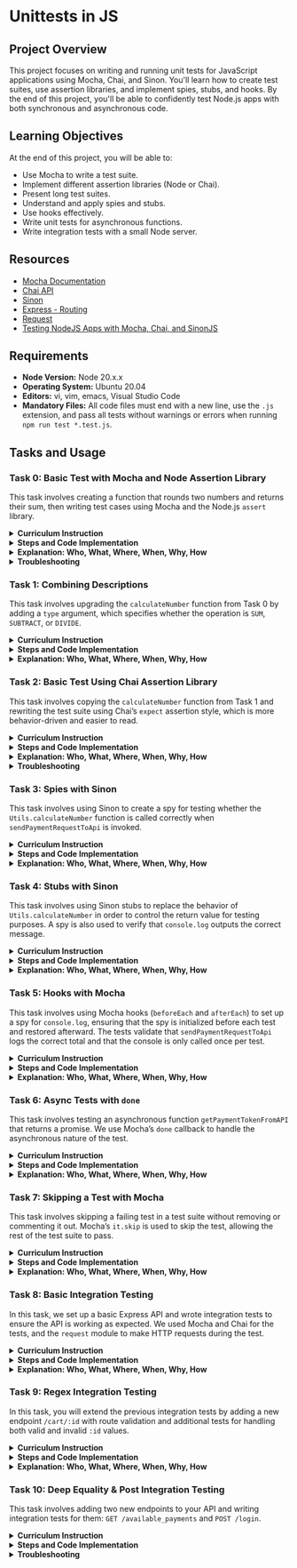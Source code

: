 # Unittests in JS

## Project Overview
This project focuses on writing and running unit tests for JavaScript applications using Mocha, Chai, and Sinon. You'll learn how to create test suites, use assertion libraries, and implement spies, stubs, and hooks. By the end of this project, you'll be able to confidently test Node.js apps with both synchronous and asynchronous code.

## Learning Objectives
At the end of this project, you will be able to:
- Use Mocha to write a test suite.
- Implement different assertion libraries (Node or Chai).
- Present long test suites.
- Understand and apply spies and stubs.
- Use hooks effectively.
- Write unit tests for asynchronous functions.
- Write integration tests with a small Node server.


## Resources
- [Mocha Documentation](https://mochajs.org/)
- [Chai API](https://www.chaijs.com/api/)
- [Sinon](https://sinonjs.org/#get-started)
- [Express - Routing](https://expressjs.com/en/guide/routing.html)
- [Request](https://www.npmjs.com/package/request)
- [Testing NodeJS Apps with Mocha, Chai, and SinonJS](https://stackoverflow.com/questions/43878090/how-to-test-nodejs-fs-using-mocha-chai-sinon)

## Requirements
- **Node Version:** Node 20.x.x
- **Operating System:** Ubuntu 20.04
- **Editors:** vi, vim, emacs, Visual Studio Code
- **Mandatory Files:** All code files must end with a new line, use the `.js` extension, and pass all tests without warnings or errors when running `npm run test *.test.js`.


## Tasks and Usage


### Task 0: Basic Test with Mocha and Node Assertion Library

This task involves creating a function that rounds two numbers and returns their sum, then writing test cases using Mocha and the Node.js `assert` library.

<details>
  <summary><strong>Curriculum Instruction</strong></summary>

- Install Mocha using npm.
- Set up a script in your `package.json` to quickly run Mocha using `npm test`.
- You have to use `assert`.
- Create a new file named `0-calcul.js`:
  - Create a function named `calculateNumber` that accepts two arguments (numbers `a` and `b`).
  - The function should round `a` and `b` and return the sum.
- Create a file `0-calcul.test.js` that contains test cases for this function.
  - You can assume `a` and `b` are always numbers.
  - Tests should verify behavior around the “rounded” part.
- You should be able to run the test suite using `npm test 0-calcul.test.js`.
- Every test should pass without any warnings.

</details>

<details>
  <summary><strong>Steps and Code Implementation</strong></summary>

1. **Create `package.json`:**

   Before installing Mocha, initialize the `package.json` file:

   ```bash
   npm init -y
   ```

   This command sets up the `package.json` file, allowing you to install Mocha successfully.

2. **Install Mocha:**

   Once `package.json` is set up, install Mocha as a development dependency:

   ```bash
   npm install mocha --save-dev
   ```

3. **Update `package.json` to Include a Test Script:**

   Add the test script to your `package.json` file:

   ```json
   {
     "scripts": {
       "test": "mocha"
     }
   }
   ```

4. **Create `0-calcul.js`:**
   
   Write the function `calculateNumber` that rounds two numbers and returns their sum:

   ```javascript
   function calculateNumber(a, b) {
     return Math.round(a) + Math.round(b);
   }

   module.exports = calculateNumber;
   ```

5. **Create `0-calcul.test.js`:**

   Write the test cases for the `calculateNumber` function using the Node.js `assert` module:

   ```javascript
   const assert = require('assert');
   const calculateNumber = require('./0-calcul');

   describe('calculateNumber', () => {
     it('should return 4 when a = 1 and b = 3', () => {
       assert.strictEqual(calculateNumber(1, 3), 4);
     });

     it('should return 5 when a = 1 and b = 3.7', () => {
       assert.strictEqual(calculateNumber(1, 3.7), 5);
     });

     it('should return 5 when a = 1.2 and b = 3.7', () => {
       assert.strictEqual(calculateNumber(1.2, 3.7), 5);
     });

     it('should return 6 when a = 1.5 and b = 3.7', () => {
       assert.strictEqual(calculateNumber(1.5, 3.7), 6);
     });

     it('should round only the second number when necessary', () => {
       assert.strictEqual(calculateNumber(2, 3.2), 5); // b = 3.2 rounds to 3, 2 + 3 = 5
     });
   });
   ```

6. **Run the Test:**

   To run the test suite, use the following command:

   ```bash
   npm test 0-calcul.test.js
   ```

   **Expected Output:**

   ```bash
    unittests_in_js@1.0.0 test
    mocha 0-calcul.test.js

    calculateNumber
      ✔ return 4 when a = 1 and b = 3
      ✔ return 5 when a = 1 and b = 3.7
      ✔ return 5 when a = 1.2 and b = 3.7
      ✔ return 6 when a = 1.5 and b = 3.7
      ✔ round only the second number when necessary

    5 passing (3ms)
   ```

</details>

<details>
  <summary><strong>Explanation: Who, What, Where, When, Why, How</strong></summary>

- **What:** This task involves creating a function called `calculateNumber` that rounds two input numbers and returns their sum. We also wrote unit tests using Mocha and Node's `assert` library.
- **Where:** The function is defined in `0-calcul.js`, and the test cases are in `0-calcul.test.js`.
- **Why:** This task demonstrates how to write simple functions, use rounding, and test them using Mocha and `assert`.
- **How:** The numbers are rounded using `Math.round()`, and their sum is returned. The test cases use `assert.strictEqual()` to check if the results are correct.
- **Who:** This task is important for developers learning how to set up and run tests in Node.js using Mocha and assertion libraries.
- **When:** The tests are run every time the test command (`npm test 0-calcul.test.js`) is executed, ensuring that the function behaves correctly in various cases.

</details>

<details>
  <summary><strong>Troubleshooting</strong></summary>

- **Issue:** Tests were passing, but the checker indicated that the test suite was missing a specific test case for rounding only the second number.
  
  - **Solution:** Added a test case to check that when only the second number (`b`) is rounded, the function still behaves as expected. This test case specifically rounds the second number and verifies the result:

    ```javascript
    it('should round only the second number when necessary', () => {
      assert.strictEqual(calculateNumber(2, 3.2), 5); // b = 3.2 rounds to 3, 2 + 3 = 5
    });
    ```

</details>

### Task 1: Combining Descriptions

This task involves upgrading the `calculateNumber` function from Task 0 by adding a `type` argument, which specifies whether the operation is `SUM`, `SUBTRACT`, or `DIVIDE`.

<details>
  <summary><strong>Curriculum Instruction</strong></summary>

- Create a new file named `1-calcul.js` and modify the previous function:
  - Add a new argument `type` which can be `SUM`, `SUBTRACT`, or `DIVIDE`.
  - For `SUM`, round the two numbers and add them.
  - For `SUBTRACT`, round the two numbers and subtract the second from the first.
  - For `DIVIDE`, round the two numbers and divide the first by the second. If the second number is `0` (after rounding), return the string `"Error"`.
  
- Create a file `1-calcul.test.js` with test cases that verify each operation, including edge cases.

- You should be able to run the test suite using `npm test 1-calcul.test.js`, and all tests should pass without any warnings or errors.

</details>

<details>
  <summary><strong>Steps and Code Implementation</strong></summary>

1. **Create `1-calcul.js`:**

   Modify the `calculateNumber` function to handle `SUM`, `SUBTRACT`, and `DIVIDE`:

   ```javascript
   function calculateNumber(type, a, b) {
     const roundedA = Math.round(a);
     const roundedB = Math.round(b);

     if (type === 'SUM') {
       return roundedA + roundedB;
     } else if (type === 'SUBTRACT') {
       return roundedA - roundedB;
     } else if (type === 'DIVIDE') {
       if (roundedB === 0) {
         return 'Error';
       }
       return roundedA / roundedB;
     }
   }

   module.exports = calculateNumber;
   ```

2. **Create `1-calcul.test.js`:**

   Write test cases to verify the behavior of `calculateNumber` for `SUM`, `SUBTRACT`, `DIVIDE`, and edge cases like division by zero:

   ```javascript
   const assert = require('assert');
   const calculateNumber = require('./1-calcul');

   describe('calculateNumber', () => {
     it('return 6 when type is SUM and a = 1.4, b = 4.5', () => {
       assert.strictEqual(calculateNumber('SUM', 1.4, 4.5), 6);
     });

     it('return -4 when type is SUBTRACT and a = 1.4, b = 4.5', () => {
       assert.strictEqual(calculateNumber('SUBTRACT', 1.4, 4.5), -4);
     });

     it('return 0.2 when type is DIVIDE and a = 1.4, b = 4.5', () => {
       assert.strictEqual(calculateNumber('DIVIDE', 1.4, 4.5), 0.2);
     });

     it('return "Error" when type is DIVIDE and b = 0', () => {
       assert.strictEqual(calculateNumber('DIVIDE', 1.4, 0), 'Error');
     });
   });
   ```

3. **Run the Test:**

   Run the test suite using the following command:

   ```bash
   npm test 1-calcul.test.js
   ```

   **Expected Output:**

   ```bash
   calculateNumber
     ✔ return 6 when type is SUM and a = 1.4, b = 4.5
     ✔ return -4 when type is SUBTRACT and a = 1.4, b = 4.5
     ✔ return 0.2 when type is DIVIDE and a = 1.4, b = 4.5
     ✔ return "Error" when type is DIVIDE and b = 0

   4 passing (3ms)
   ```

</details>

<details>
  <summary><strong>Explanation: Who, What, Where, When, Why, How</strong></summary>

- **What:** This task enhances the `calculateNumber` function to perform different operations (`SUM`, `SUBTRACT`, or `DIVIDE`) based on the `type` argument. We also wrote test cases to ensure each operation behaves as expected.
- **Where:** The function is written in `1-calcul.js`, and the test cases are in `1-calcul.test.js`.
- **Why:** This task demonstrates how to extend the functionality of an existing function and test for different behaviors and edge cases.
- **How:** The numbers are rounded using `Math.round()`, and then the appropriate operation is performed based on the `type` argument. The test cases use `assert.strictEqual()` to verify the correct outputs.
- **Who:** This task is relevant for anyone learning how to write and test more complex JavaScript functions.
- **When:** The tests can be run at any time using the command `npm test 1-calcul.test.js`.

</details>

### Task 2: Basic Test Using Chai Assertion Library

This task involves copying the `calculateNumber` function from Task 1 and rewriting the test suite using Chai’s `expect` assertion style, which is more behavior-driven and easier to read.

<details>
  <summary><strong>Curriculum Instruction</strong></summary>

- Copy the file `1-calcul.js` into a new file named `2-calcul_chai.js`.
- Copy the file `1-calcul.test.js` into a new file named `2-calcul_chai.test.js`.
- Rewrite the test suite using Chai’s `expect` style to improve readability.
- The tests should behave exactly as they did in Task 1 but with the Chai assertion library.
- Run the test suite using `npm test 2-calcul_chai.test.js`, and ensure all tests pass without any warnings.

</details>

<details>
  <summary><strong>Steps and Code Implementation</strong></summary>

1. **Copy and Modify the Files:**

   - Copy `1-calcul.js` to `2-calcul_chai.js` and `1-calcul.test.js` to `2-calcul_chai.test.js`.
   - Modify `2-calcul_chai.test.js` to use Chai’s `expect` style.

2. **Install Chai:**

   First, install Chai using npm:

   ```bash
   npm install chai --save-dev
   ```

3. **Update `2-calcul_chai.js`:**

   No changes are required for the `calculateNumber` function, but here's a reminder of how it looks:

   ```javascript
   function calculateNumber(type, a, b) {
     const roundedA = Math.round(a);
     const roundedB = Math.round(b);

     if (type === 'SUM') {
       return roundedA + roundedB;
     } else if (type === 'SUBTRACT') {
       return roundedA - roundedB;
     } else if (type === 'DIVIDE') {
       if (roundedB === 0) {
         return 'Error';
       }
       return roundedA / roundedB;
     }
   }

   module.exports = calculateNumber;
   ```

4. **Rewrite `2-calcul_chai.test.js`:**

   The test file now uses Chai’s `expect` for assertions:

   ```javascript
   const { expect } = require('chai');
   const calculateNumber = require('./2-calcul_chai');

   describe('calculateNumber with Chai', () => {
     it('returns 6 when type is SUM and a = 1.4, b = 4.5', () => {
       expect(calculateNumber('SUM', 1.4, 4.5)).to.equal(6);
     });

     it('returns -4 when type is SUBTRACT and a = 1.4, b = 4.5', () => {
       expect(calculateNumber('SUBTRACT', 1.4, 4.5)).to.equal(-4);
     });

     it('returns 0.2 when type is DIVIDE and a = 1.4, b = 4.5', () => {
       expect(calculateNumber('DIVIDE', 1.4, 4.5)).to.equal(0.2);
     });

     it('returns "Error" when type is DIVIDE and b = 0', () => {
       expect(calculateNumber('DIVIDE', 1.4, 0)).to.equal('Error');
     });
   });
   ```

5. **Run the Test:**

   To run the test suite, use:

   ```bash
   npm test 2-calcul_chai.test.js
   ```

   **Expected Output:**

   ```bash
   calculateNumber with Chai
     ✔ returns 6 when type is SUM and a = 1.4, b = 4.5
     ✔ returns -4 when type is SUBTRACT and a = 1.4, b = 4.5
     ✔ returns 0.2 when type is DIVIDE and a = 1.4, b = 4.5
     ✔ returns "Error" when type is DIVIDE and b = 0

   4 passing (6ms)
   ```

</details>

<details>
  <summary><strong>Explanation: Who, What, Where, When, Why, How</strong></summary>

- **What:** This task involves writing unit tests using the Chai assertion library for behavior-driven development.
- **Where:** The function `calculateNumber` is copied into `2-calcul_chai.js`, and the tests are rewritten using Chai’s `expect` style in `2-calcul_chai.test.js`.
- **Why:** Chai’s syntax offers better readability and ease of understanding, which improves maintainability of the test suite.
- **How:** The `expect` method from Chai is used to perform assertions. The test suite covers `SUM`, `SUBTRACT`, `DIVIDE`, and handles edge cases like division by zero.
- **Who:** This task is useful for developers who want to write more maintainable and readable tests.
- **When:** Run the tests using `npm test 2-calcul_chai.test.js`.

</details>

<details>
  <summary><strong>Troubleshooting</strong></summary>

- **Issue:** After installing the latest version of Chai, we encountered the error: `Error [ERR_REQUIRE_ESM]: require() of ES Module chai.js`.
  
  - **Solution:** This error occurred because newer versions of Chai use ES Modules (ESM), and our project was using CommonJS. To fix this, we downgraded Chai to version `4.3.6`, which still supports CommonJS.

    To install the correct version:
    
    ```bash
    npm install chai@4.3.6 --save-dev
    ```

- **Additional Note:** Ensure that your test files use `require()` for both `chai` and `calculateNumber`. This allows you to continue using CommonJS without switching to ESM.

</details>

### Task 3: Spies with Sinon

This task involves using Sinon to create a spy for testing whether the `Utils.calculateNumber` function is called correctly when `sendPaymentRequestToApi` is invoked.

<details>
  <summary><strong>Curriculum Instruction</strong></summary>

- Install Sinon using npm to create spies.
- Create a new module `Utils` in `utils.js` that contains the `calculateNumber` function from the previous tasks.
- Create a new function `sendPaymentRequestToApi` in `3-payment.js` that calls `Utils.calculateNumber` with the type `SUM` and logs the result.
- Write tests for `sendPaymentRequestToApi` in `3-payment.test.js` using Sinon to spy on `Utils.calculateNumber`, ensuring it’s called with the correct arguments.
- Remember to restore the spy after each test to avoid unexpected behavior in future tests.

</details>

<details>
  <summary><strong>Steps and Code Implementation</strong></summary>

1. **Install Sinon:**

   First, install Sinon using npm:

   ```bash
   npm install sinon --save-dev
   ```

2. **Create `utils.js`:**

   Define the `Utils` module with the `calculateNumber` function:

   ```javascript
   const Utils = {
     calculateNumber: function (type, a, b) {
       const roundedA = Math.round(a);
       const roundedB = Math.round(b);

       if (type === 'SUM') {
         return roundedA + roundedB;
       } else if (type === 'SUBTRACT') {
         return roundedA - roundedB;
       } else if (type === 'DIVIDE') {
         if (roundedB === 0) {
           return 'Error';
         }
         return roundedA / roundedB;
       }
     }
   };

   module.exports = Utils;
   ```

3. **Create `3-payment.js`:**

   Write the `sendPaymentRequestToApi` function that calls `Utils.calculateNumber`:

   ```javascript
   const Utils = require('./utils');

   function sendPaymentRequestToApi(totalAmount, totalShipping) {
     const total = Utils.calculateNumber('SUM', totalAmount, totalShipping);
     console.log(`The total is: ${total}`);
   }

   module.exports = sendPaymentRequestToApi;
   ```

4. **Create `3-payment.test.js`:**

   Write the test for `sendPaymentRequestToApi` using Sinon to spy on `Utils.calculateNumber`:

   ```javascript
   const sinon = require('sinon');
   const Utils = require('./utils');
   const sendPaymentRequestToApi = require('./3-payment');
   const { expect } = require('chai');

   describe('sendPaymentRequestToApi', () => {
     let spy;

     beforeEach(() => {
       spy = sinon.spy(Utils, 'calculateNumber');
     });

     afterEach(() => {
       spy.restore(); // Always restore the spy after the test
     });

     it('validates that Utils.calculateNumber was called with the correct arguments', () => {
       sendPaymentRequestToApi(100, 20);

       expect(spy.calledOnceWithExactly('SUM', 100, 20)).to.be.true;
     });
   });
   ```

5. **Run the Test:**

   To run the test suite, use:

   ```bash
   npm test 3-payment.test.js
   ```

   **Expected Output:**

   ```bash
   sendPaymentRequestToApi
     ✔ validates that Utils.calculateNumber was called with the correct arguments

   1 passing (5ms)
   ```

</details>

<details>
  <summary><strong>Explanation: Who, What, Where, When, Why, How</strong></summary>

- **What:** This task introduces Sinon spies, which help verify whether certain functions are called and with what arguments. We use a spy to track calls to `Utils.calculateNumber`.
- **Where:** The function `sendPaymentRequestToApi` is defined in `3-payment.js` and calls `Utils.calculateNumber` from `utils.js`. The tests are written in `3-payment.test.js`.
- **Why:** Spies are useful in testing to validate function interactions without directly testing the function itself.
- **How:** Sinon’s `spy` method is used to monitor calls to `Utils.calculateNumber`. After the function is called, we assert that the spy was called with the correct arguments.
- **Who:** This task is for developers who want to learn how to implement and use spies in their testing process.
- **When:** This test should run whenever `npm test 3-payment.test.js` is executed.

</details>

### Task 4: Stubs with Sinon

This task involves using Sinon stubs to replace the behavior of `Utils.calculateNumber` in order to control the return value for testing purposes. A spy is also used to verify that `console.log` outputs the correct message.

<details>
  <summary><strong>Curriculum Instruction</strong></summary>

- Copy the file `3-payment.js` to `4-payment.js` (same content and behavior).
- Copy the test suite from `3-payment.test.js` to `4-payment.test.js`.
- Stub the function `Utils.calculateNumber` to always return the number `10`.
- Verify that the stub is called with the correct arguments (`type = SUM`, `a = 100`, `b = 20`).
- Use a spy to verify that `console.log` logs the correct message: `The total is: 10`.
- Ensure all tests pass and restore the spy and stub after each test to avoid unintended side effects.

</details>

<details>
  <summary><strong>Steps and Code Implementation</strong></summary>

1. **Copy `4-payment.js`:**

   Copy the contents of `3-payment.js` to `4-payment.js`. No changes are required for the logic:

   ```javascript
   const Utils = require('./utils');

   function sendPaymentRequestToApi(totalAmount, totalShipping) {
     const total = Utils.calculateNumber('SUM', totalAmount, totalShipping);
     console.log(`The total is: ${total}`);
   }

   module.exports = sendPaymentRequestToApi;
   ```

2. **Write `4-payment.test.js`:**

   In `4-payment.test.js`, we replace the actual implementation of `Utils.calculateNumber` with a stub that always returns `10`. We also add a spy on `console.log` to verify the correct output.

   ```javascript
   const sinon = require('sinon');
   const Utils = require('./utils');
   const sendPaymentRequestToApi = require('./4-payment');
   const { expect } = require('chai');

   describe('sendPaymentRequestToApi with stubs', () => {
     let calculateNumberStub;
     let consoleSpy;

     beforeEach(() => {
       // Stub the Utils.calculateNumber method to return 10
       calculateNumberStub = sinon.stub(Utils, 'calculateNumber').returns(10);
       // Spy on console.log
       consoleSpy = sinon.spy(console, 'log');
     });

     afterEach(() => {
       // Restore the original methods
       calculateNumberStub.restore();
       consoleSpy.restore();
     });

     it('validates that Utils.calculateNumber was called with the correct arguments and console.log logs the correct message', () => {
       sendPaymentRequestToApi(100, 20);

       // Verify that the stub was called with the correct arguments
       expect(calculateNumberStub.calledOnceWithExactly('SUM', 100, 20)).to.be.true;

       // Verify that console.log was called with the correct message
       expect(consoleSpy.calledOnceWithExactly('The total is: 10')).to.be.true;
     });
   });
   ```

3. **Run the Test:**

   To run the test suite, use:

   ```bash
   npm test 4-payment.test.js
   ```

   **Expected Output:**

   ```bash
   sendPaymentRequestToApi with stubs
     ✔ validates that Utils.calculateNumber was called with the correct arguments and console.log logs the correct message

   1 passing (6ms)
   ```

</details>

<details>
  <summary><strong>Explanation: Who, What, Where, When, Why, How</strong></summary>

- **What:** This task involves using Sinon stubs to replace the behavior of a function for testing purposes, ensuring that the function returns a specific result without executing the actual implementation.
- **Where:** The function `sendPaymentRequestToApi` is located in `4-payment.js`, and the tests are in `4-payment.test.js`.
- **Why:** Stubbing is useful when testing code that depends on functions with side effects (e.g., API calls, expensive calculations) to control the results and focus only on the behavior of the code under test.
- **How:** We use `sinon.stub()` to make `Utils.calculateNumber` always return `10` and `sinon.spy()` to ensure `console.log` logs the correct message. After each test, we restore the stub and spy to avoid affecting other tests.
- **Who:** This task is for developers learning how to use stubs in unit testing to improve test speed and control function behavior.
- **When:** Run the tests using `npm test 4-payment.test.js`.

</details>

### Task 5: Hooks with Mocha

This task involves using Mocha hooks (`beforeEach` and `afterEach`) to set up a spy for `console.log`, ensuring that the spy is initialized before each test and restored afterward. The tests validate that `sendPaymentRequestToApi` logs the correct total and that the console is only called once per test.

<details>
  <summary><strong>Curriculum Instruction</strong></summary>

- Copy the contents of `4-payment.js` into a new file `5-payment.js` (same content and behavior).
- In `5-payment.test.js`, use `beforeEach` and `afterEach` hooks to set up a spy on `console.log`.
- Create two tests:
  1. Call `sendPaymentRequestToApi(100, 20)` and verify that the console logs `The total is: 120` and that it’s only called once.
  2. Call `sendPaymentRequestToApi(10, 10)` and verify that the console logs `The total is: 20` and that it’s only called once.
- Ensure all tests pass and that the spy is correctly restored after each test.

</details>

<details>
  <summary><strong>Steps and Code Implementation</strong></summary>

1. **Copy `5-payment.js`:**

   Copy the contents of `4-payment.js` to `5-payment.js`:

   ```javascript
   const Utils = require('./utils');

   function sendPaymentRequestToApi(totalAmount, totalShipping) {
     const total = Utils.calculateNumber('SUM', totalAmount, totalShipping);
     console.log(`The total is: ${total}`);
   }

   module.exports = sendPaymentRequestToApi;
   ```

2. **Write `5-payment.test.js`:**

   In this test file, Mocha’s hooks are used to set up a spy on `console.log` and verify that it logs the correct totals for each test case.

   ```javascript
   const sinon = require('sinon');
   const sendPaymentRequestToApi = require('./5-payment');
   const { expect } = require('chai');

   describe('sendPaymentRequestToApi with hooks', () => {
     let consoleSpy;

     beforeEach(() => {
       // Set up a spy on console.log before each test
       consoleSpy = sinon.spy(console, 'log');
     });

     afterEach(() => {
       // Restore the spy after each test
       consoleSpy.restore();
     });

     it('logs the correct total for 100 and 20', () => {
       sendPaymentRequestToApi(100, 20);

       // Check that the correct message was logged
       expect(consoleSpy.calledOnceWithExactly('The total is: 120')).to.be.true;
       // Ensure console.log was only called once
       expect(consoleSpy.calledOnce).to.be.true;
     });

     it('logs the correct total for 10 and 10', () => {
       sendPaymentRequestToApi(10, 10);

       // Check that the correct message was logged
       expect(consoleSpy.calledOnceWithExactly('The total is: 20')).to.be.true;
       // Ensure console.log was only called once
       expect(consoleSpy.calledOnce).to.be.true;
     });
   });
   ```

3. **Run the Test:**

   To run the test suite, use:

   ```bash
   npm test 5-payment.test.js
   ```

   **Expected Output:**

   ```bash
   sendPaymentRequestToApi with hooks
     ✔ logs the correct total for 100 and 20
     ✔ logs the correct total for 10 and 10

   2 passing (7ms)
   ```

</details>

<details>
  <summary><strong>Explanation: Who, What, Where, When, Why, How</strong></summary>

- **What:** This task focuses on using Mocha’s hooks (`beforeEach` and `afterEach`) to set up and restore spies, ensuring that each test starts with a fresh spy instance.
- **Where:** The `sendPaymentRequestToApi` function is in `5-payment.js`, and the test suite is in `5-payment.test.js`.
- **Why:** Hooks allow us to initialize spies before each test and restore them afterward, preventing side effects across tests.
- **How:** Mocha’s `beforeEach` hook sets up a spy on `console.log`, and the `afterEach` hook restores it after each test. This ensures that we can accurately test the console output without interference from previous tests.
- **Who:** This task is for developers learning how to use Mocha hooks to manage test setup and teardown for repetitive tasks like spying, stubbing, or setting up a database.
- **When:** The test suite runs using `npm test 5-payment.test.js` to verify the behavior.

</details>

### Task 6: Async Tests with `done`

This task involves testing an asynchronous function `getPaymentTokenFromAPI` that returns a promise. We use Mocha’s `done` callback to handle the asynchronous nature of the test.

<details>
  <summary><strong>Curriculum Instruction</strong></summary>

- Create the `getPaymentTokenFromAPI` function in `6-payment_token.js` that accepts a `success` argument (boolean).
- If `success` is `true`, return a resolved promise with the object `{ data: 'Successful response from the API' }`.
- Write tests in `6-payment_token.test.js` using Mocha’s `done` callback to verify the promise resolves correctly.
- Ensure all tests pass and handle async properly using `done`.

</details>

<details>
  <summary><strong>Steps and Code Implementation</strong></summary>

1. **Create `6-payment_token.js`:**

   Define the `getPaymentTokenFromAPI` function that returns a resolved promise when `success` is true:

   ```javascript
   function getPaymentTokenFromAPI(success) {
     if (success) {
       return Promise.resolve({ data: 'Successful response from the API' });
     }
   }

   module.exports = getPaymentTokenFromAPI;
   ```

2. **Write `6-payment_token.test.js`:**

   In the test file, we test the resolved value of `getPaymentTokenFromAPI(true)` using the `done` callback to ensure the test waits for the promise to resolve.

   ```javascript
   const getPaymentTokenFromAPI = require('./6-payment_token');
   const { expect } = require('chai');

   describe('getPaymentTokenFromAPI', () => {
     it('returns a resolved promise with correct data when success is true', (done) => {
       getPaymentTokenFromAPI(true)
         .then((response) => {
           expect(response).to.have.property('data', 'Successful response from the API');
           done(); // Call done when the test finishes successfully
         })
         .catch((error) => done(error)); // Call done with error if the promise rejects
     });
   });
   ```

3. **Run the Test:**

   Run the test suite using:

   ```bash
   npm test 6-payment_token.test.js
   ```

   **Expected Output:**

   ```bash
   getPaymentTokenFromAPI
     ✔ returns a resolved promise with correct data when success is true

   1 passing (4ms)
   ```

</details>

<details>
  <summary><strong>Explanation: Who, What, Where, When, Why, How</strong></summary>

- **What:** This task involves testing a function that returns a promise and verifying the result using Mocha’s `done` callback to handle asynchronous tests.
- **Where:** The function `getPaymentTokenFromAPI` is located in `6-payment_token.js`, and the tests are in `6-payment_token.test.js`.
- **Why:** The `done` callback is used to properly manage asynchronous tests, ensuring that Mocha waits for the test to complete before moving on.
- **How:** The promise returned by `getPaymentTokenFromAPI` is tested by chaining a `.then()` method, and the `done()` callback is called after the promise resolves. If the promise rejects, `done(error)` is used to fail the test.
- **Who:** This task is for developers learning how to handle async testing, especially when testing promises or other asynchronous behavior.
- **When:** Run the tests using `npm test 6-payment_token.test.js` to verify the behavior.

</details>


### Task 7: Skipping a Test with Mocha

This task involves skipping a failing test in a test suite without removing or commenting it out. Mocha’s `it.skip` is used to skip the test, allowing the rest of the test suite to pass.

<details>
  <summary><strong>Curriculum Instruction</strong></summary>

- In `7-skip.test.js`, skip the failing test `'1 is equal to 3'` using `it.skip` without removing or modifying the test description.
- Ensure that the rest of the test suite passes and the skipped test is marked as pending.

</details>

<details>
  <summary><strong>Steps and Code Implementation</strong></summary>

1. **Create `7-skip.test.js`:**

   Here’s the code with the failing test skipped:

   ```javascript
   const { expect } = require('chai');

   describe('Testing numbers', () => {
     it('1 is equal to 1', () => {
       expect(1 === 1).to.be.true;
     });

     it('2 is equal to 2', () => {
       expect(2 === 2).to.be.true;
     });

     it.skip('1 is equal to 3', () => {
       expect(1 === 3).to.be.true; // This test will be skipped
     });

     it('3 is equal to 3', () => {
       expect(3 === 3).to.be.true;
     });

     it('4 is equal to 4', () => {
       expect(4 === 4).to.be.true;
     });

     it('5 is equal to 5', () => {
       expect(5 === 5).to.be.true;
     });

     it('6 is equal to 6', () => {
       expect(6 === 6).to.be.true;
     });

     it('7 is equal to 7', () => {
       expect(7 === 7).to.be.true;
     });
   });
   ```

2. **Run the Test:**

   Run the test suite using:

   ```bash
   npm test 7-skip.test.js
   ```

   **Expected Output:**

   ```bash
   Testing numbers
     ✔ 1 is equal to 1
     ✔ 2 is equal to 2
     - 1 is equal to 3 (skipped)
     ✔ 3 is equal to 3
     ✔ 4 is equal to 4
     ✔ 5 is equal to 5
     ✔ 6 is equal to 6
     ✔ 7 is equal to 7

   7 passing (4ms)
   1 pending
   ```

</details>

<details>
  <summary><strong>Explanation: Who, What, Where, When, Why, How</strong></summary>

- **What:** This task focuses on skipping failing tests using `it.skip` to allow the rest of the test suite to pass.
- **Where:** The test suite is located in `7-skip.test.js`.
- **Why:** Skipping tests is a best practice for retaining tests that are failing or not currently relevant without removing or commenting them out. This allows developers to revisit the issue later while ensuring the test suite still runs smoothly.
- **How:** Mocha’s `it.skip` is used to mark the test as pending, and the skipped test will show as pending in the test results.
- **Who:** This task is important for developers who want to maintain the integrity of their test suite while dealing with tests that need to be temporarily skipped.
- **When:** Run the tests using `npm test 7-skip.test.js` to verify the behavior.

</details>


### Task 8: Basic Integration Testing

In this task, we set up a basic Express API and wrote integration tests to ensure the API is working as expected. We used Mocha and Chai for the tests, and the `request` module to make HTTP requests during the test.

<details>
  <summary><strong>Curriculum Instruction</strong></summary>

- Create a folder `8-api` at the root of your project directory.
- Inside this folder:
  - Create a `package.json` file with the appropriate dependencies.
  - Create an `api.js` file to implement a basic Express server that listens on port `7865`.
  - Create an `api.test.js` file to test the API using Mocha and Chai.
- The test should:
  - Verify the status code and the returned message for the `/` route.
  
</details>

<details>
  <summary><strong>Steps and Code Implementation</strong></summary>

1. **Create the `package.json` file:**

   Inside the `8-api` folder, create a `package.json` file with the following content:

   ```json
   {
     "name": "8-api",
     "version": "1.0.0",
     "scripts": {
       "test": "./node_modules/mocha/bin/mocha"
     },
     "dependencies": {
       "express": "^4.17.1"
     },
     "devDependencies": {
       "chai": "^4.2.0",
       "mocha": "^6.2.2",
       "request": "^2.88.0"
     }
   }
   ```

   Run `npm install` to install the necessary dependencies:

   ```bash
   npm install
   ```

2. **Create the `api.js` file:**

   Write the following code in `api.js` to create a basic Express server:

   ```javascript
   const express = require('express');
   const app = express();

   app.get('/', (req, res) => {
     res.send('Welcome to the payment system');
   });

   if (require.main === module) {
     app.listen(7865, () => {
       console.log('API available on localhost port 7865');
     });
   }

   module.exports = app;
   ```

3. **Create the `api.test.js` file:**

   Write the test cases in `api.test.js`:

   ```javascript
   const request = require('request');
   const { expect } = require('chai');

   describe('Index page', () => {
     it('should return status code 200', (done) => {
       request('http://localhost:7865/', (error, response, body) => {
         expect(response.statusCode).to.equal(200);
         done();
       });
     });

     it('should return the correct message', (done) => {
       request('http://localhost:7865/', (error, response, body) => {
         expect(body).to.equal('Welcome to the payment system');
         done();
       });
     });
   });
   ```

4. **Start the Server (Terminal 1):**

   To run the server, open **Terminal 1**, navigate to the `8-api` folder, and run:

   ```bash
   node api.js
   ```

   You should see the following output:

   ```bash
   API available on localhost port 7865
   ```

5. **Run the Tests (Terminal 2):**

   In **Terminal 2**, navigate to the `8-api` folder and run the test suite:

   ```bash
   npm test api.test.js
   ```

   **Expected output:**

   ```bash
   Index page
     ✓ should return status code 200
     ✓ should return the correct message

   2 passing (24ms)
   ```

6. **Verify in the Browser:**

   After starting the server, open your browser and visit [http://localhost:7865/](http://localhost:7865/). You should see:

   ```text
   Welcome to the payment system
   ```

</details>


<details>
  <summary><strong>Explanation: Who, What, Where, When, Why, How</strong></summary>

- **What:** This task involves setting up a basic Express server that responds to a `GET` request on the `/` route and writing integration tests to ensure the server behaves correctly.
- **Where:** The API is defined in `api.js`, and the tests are located in `api.test.js`. The API listens on port `7865`.
- **Why:** This task demonstrates how to create a simple API and how to perform integration testing to ensure the API is functioning as expected.
- **How:** The server is set up using Express, and the tests use the `request` module to make HTTP requests and the `chai` library for assertions.
- **Who:** This task is important for developers working on backend APIs to ensure their endpoints function correctly through automated tests.
- **When:** The server can be run anytime by executing `node api.js`, and the tests can be run by executing `npm test api.test.js` from the command line.

</details>


### Task 9: Regex Integration Testing

In this task, you will extend the previous integration tests by adding a new endpoint `/cart/:id` with route validation and additional tests for handling both valid and invalid `:id` values.

<details>
  <summary><strong>Curriculum Instruction</strong></summary>

1. **Modify `api.js`:**
   - Add a new endpoint `GET /cart/:id`.
   - Ensure that `:id` is validated to be a number using a regular expression in the route definition.
   - If `:id` is a number, return the message: `Payment methods for cart :id`.
   - If `:id` is not a number, return a 404 status code.

2. **Modify `api.test.js`:**
   - Add a new test suite for the `/cart/:id` route.
   - Test cases:
     - Check that the correct status code (`200`) and message are returned when `:id` is a number.
     - Check that a `404` status code is returned when `:id` is not a number.

3. **Usage:**
   - Start the server on port 7865 and test the new `/cart/:id` endpoint.
   - Ensure that all tests pass without any warnings.

</details>

<details>
  <summary><strong>Steps and Code Implementation</strong></summary>

1. **Step 1: Create `9-api` folder**

   First, create the `9-api` folder by copying the `8-api` project:
   
   ```bash
   cp -r 8-api 9-api
   ```


2. **Update `api.js`:**

   Modify the `api.js` file to handle the new `/cart/:id` route with regex validation:

   ```javascript
   const express = require('express');
   const app = express();

   app.get('/', (req, res) => {
     res.send('Welcome to the payment system');
   });

   // Add the new route with regex validation for cart ID
   app.get('/cart/:id(\\d+)', (req, res) => {
     const id = req.params.id;
     res.send(`Payment methods for cart ${id}`);
   });

   // Start the server on port 7865
   app.listen(7865, () => {
     console.log('API available on localhost port 7865');
   });

   module.exports = app;
   ```

3. **Update `api.test.js`:**

   Modify the `api.test.js` file to add tests for the `/cart/:id` endpoint:

   ```javascript
   const request = require('request');
   const { expect } = require('chai');

   describe('Index page', () => {
     it('should return status code 200', (done) => {
       request('http://localhost:7865/', (error, response, body) => {
         expect(response.statusCode).to.equal(200);
         done();
       });
     });

     it('should return the correct message', (done) => {
       request('http://localhost:7865/', (error, response, body) => {
         expect(body).to.equal('Welcome to the payment system');
         done();
       });
     });
   });

   describe('Cart page', () => {
     it('should return 200 and correct message when :id is a number', (done) => {
       request('http://localhost:7865/cart/12', (error, response, body) => {
         expect(response.statusCode).to.equal(200);
         expect(body).to.equal('Payment methods for cart 12');
         done();
       });
     });

     it('should return 404 when :id is not a number', (done) => {
       request('http://localhost:7865/cart/hello', (error, response, body) => {
         expect(response.statusCode).to.equal(404);
         done();
       });
     });
   });
   ```

4. **Run the Test Suite:**

   In **Terminal 1**, start the server:

   ```bash
   node api.js
   ```

   In **Terminal 2**, run the tests:

   ```bash
   npm test api.test.js
   ```

   **Expected Output:**

   ```bash
   Index page
     ✔ should return status code 200
     ✔ should return the correct message

   Cart page
     ✔ should return 200 and correct message when :id is a number
     ✔ should return 404 when :id is not a number

   4 passing (25ms)
   ```

</details>

<details>
  <summary><strong>Explanation: Who, What, Where, When, Why, How</strong></summary>

- **What:** This task involves extending the integration tests to include a new `/cart/:id` endpoint with proper validation for `:id` using regex. We then created test cases to verify the behavior for both valid and invalid `:id` values.
- **Where:** The changes were made in the `api.js` and `api.test.js` files within the `9-api/` folder.
- **Why:** This task helps ensure that the `/cart/:id` endpoint properly validates input and returns the correct response for valid and invalid cases.
- **How:** We used regular expressions to validate that `:id` is a number and wrote tests to cover both valid and invalid cases.
- **Who:** This is important for developers working on API integrations and validating route parameters to prevent unexpected behavior in the application.
- **When:** These tests are executed whenever we run `npm test api.test.js` to verify the API behavior.

</details>


### Task 10: Deep Equality & Post Integration Testing

This task involves adding two new endpoints to your API and writing integration tests for them: `GET /available_payments` and `POST /login`.

<details>
  <summary><strong>Curriculum Instruction</strong></summary>

- **Modify the file `api.js`:**
  - Add a new endpoint `GET /available_payments` that returns an object with the structure:
    ```json
    {
      "payment_methods": {
        "credit_cards": true,
        "paypal": false
      }
    }
    ```
  - Add a new endpoint `POST /login` that returns the message `Welcome :username` where `:username` is the value of the body variable `userName`.
  
- **Modify the file `api.test.js`:**
  - Add a test suite for the `/login` endpoint.
  - Add a test suite for the `/available_payments` endpoint.

</details>

<details>
  <summary><strong>Steps and Code Implementation</strong></summary>

1. **Update `api.js` with the new endpoints:**

   - Add the `GET /available_payments` and `POST /login` routes:
   
   ```javascript
   const express = require('express');
   const app = express();
   
   app.use(express.json());
   
   // Existing endpoints
   app.get('/', (req, res) => {
     res.send('Welcome to the payment system');
   });

   app.get('/cart/:id(\\d+)', (req, res) => {
     const cartId = req.params.id;
     res.send(`Payment methods for cart ${cartId}`);
   });

   // New endpoint for available payments
   app.get('/available_payments', (req, res) => {
     res.json({
       payment_methods: {
         credit_cards: true,
         paypal: false
       }
     });
   });

   // New endpoint for login
   app.post('/login', (req, res) => {
     const { userName } = req.body;
     if (!userName) {
       res.status(400).send('Username is required');
     } else {
       res.send(`Welcome ${userName}`);
     }
   });

   app.listen(7865, () => {
     console.log('API available on localhost port 7865');
   });

   module.exports = app;
   ```

2. **Update `api.test.js` with tests for the new endpoints:**

```javascript
const request = require('request');
const { expect } = require('chai');

describe('Index page', () => {
  it('should return status code 200', (done) => {
    request('http://localhost:7865/', (error, response, body) => {
      expect(response.statusCode).to.equal(200);
      done();
    });
  });

  it('should return the correct message', (done) => {
    request('http://localhost:7865/', (error, response, body) => {
      expect(body).to.equal('Welcome to the payment system');
      done();
    });
  });
});

describe('Cart page', () => {
  it('should return 200 and correct message when :id is a number', (done) => {
    request('http://localhost:7865/cart/12', (error, response, body) => {
      expect(response.statusCode).to.equal(200);
      expect(body).to.equal('Payment methods for cart 12');
      done();
    });
  });

  it('should return 404 when :id is not a number', (done) => {
    request('http://localhost:7865/cart/hello', (error, response, body) => {
      expect(response.statusCode).to.equal(404);
      done();
    });
  });
});


describe('GET /available_payments', () => {
  it('should return available payment methods', (done) => {
    request('http://localhost:7865/available_payments', (error, response, body) => {
      expect(response.statusCode).to.equal(200);
      expect(JSON.parse(body)).to.deep.equal({
        payment_methods: {
          credit_cards: true,
          paypal: false,
        },
      });
      done();
    });
  });
});

describe('POST /login', () => {
  it('should return a welcome message with the userName', (done) => {
    const options = {
      url: 'http://localhost:7865/login',
      method: 'POST',
      json: {
        userName: 'Betty',
      },
    };
    request(options, (error, response, body) => {
      expect(response.statusCode).to.equal(200);
      expect(body).to.equal('Welcome Betty');
      done();
    });
  });
});
```

3. **Run the tests:**

   - In **Terminal 1**, start the server:
     ```bash
     node api.js
     ```

   - In **Terminal 2**, run the tests:
     ```bash
     npm test api.test.js
     ```

   **Expected Output:**
   
   ```bash
   Index page
     ✓ should return status code 200
     ✓ should return the correct message
   
   Cart page
     ✓ should return 200 and correct message when :id is a number
     ✓ should return 404 when :id is not a number
   
   GET /available_payments
     ✓ should return available payment methods
   
   POST /login
     ✓ should return a welcome message with the userName
   
   6 passing (45ms)
   ```

</details>

<details>
  <summary><strong>Troubleshooting</strong></summary>

- **Issue:** Failing test for cart when :id is a number.
  - **Solution:** Ensure the route `/cart/:id` is properly set up with `\\d+` to validate the `:id` is a number.
  
- **Issue:** Deep equality test failure for `/available_payments`.
  - **Solution:** Use `expect(JSON.parse(body)).to.deep.equal(expectedResponse)` to compare objects for deep equality in the test.

</details>
